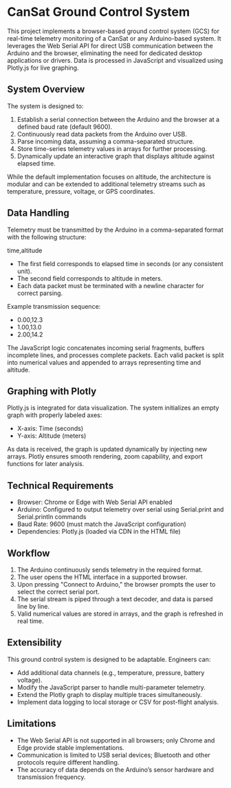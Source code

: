 CanSat Ground Control System
=================================

This project implements a browser-based ground control system (GCS) for real-time telemetry monitoring of a CanSat or any Arduino-based system. It leverages the Web Serial API for direct USB communication between the Arduino and the browser, eliminating the need for dedicated desktop applications or drivers. Data is processed in JavaScript and visualized using Plotly.js for live graphing.

System Overview
---------------
The system is designed to:
1. Establish a serial connection between the Arduino and the browser at a defined baud rate (default 9600).
2. Continuously read data packets from the Arduino over USB.
3. Parse incoming data, assuming a comma-separated structure.
4. Store time-series telemetry values in arrays for further processing.
5. Dynamically update an interactive graph that displays altitude against elapsed time.

While the default implementation focuses on altitude, the architecture is modular and can be extended to additional telemetry streams such as temperature, pressure, voltage, or GPS coordinates.

Data Handling
-------------
Telemetry must be transmitted by the Arduino in a comma-separated format with the following structure:

time,altitude

- The first field corresponds to elapsed time in seconds (or any consistent unit).
- The second field corresponds to altitude in meters.
- Each data packet must be terminated with a newline character for correct parsing.

Example transmission sequence:
- 0.00,12.3
- 1.00,13.0
- 2.00,14.2

The JavaScript logic concatenates incoming serial fragments, buffers incomplete lines, and processes complete packets. Each valid packet is split into numerical values and appended to arrays representing time and altitude.

Graphing with Plotly
--------------------
Plotly.js is integrated for data visualization. The system initializes an empty graph with properly labeled axes:
- X-axis: Time (seconds)
- Y-axis: Altitude (meters)

As data is received, the graph is updated dynamically by injecting new arrays. Plotly ensures smooth rendering, zoom capability, and export functions for later analysis.

Technical Requirements
----------------------
- Browser: Chrome or Edge with Web Serial API enabled
- Arduino: Configured to output telemetry over serial using Serial.print and Serial.println commands
- Baud Rate: 9600 (must match the JavaScript configuration)
- Dependencies: Plotly.js (loaded via CDN in the HTML file)

Workflow
--------
1. The Arduino continuously sends telemetry in the required format.
2. The user opens the HTML interface in a supported browser.
3. Upon pressing "Connect to Arduino," the browser prompts the user to select the correct serial port.
4. The serial stream is piped through a text decoder, and data is parsed line by line.
5. Valid numerical values are stored in arrays, and the graph is refreshed in real time.

Extensibility
-------------
This ground control system is designed to be adaptable. Engineers can:
- Add additional data channels (e.g., temperature, pressure, battery voltage).
- Modify the JavaScript parser to handle multi-parameter telemetry.
- Extend the Plotly graph to display multiple traces simultaneously.
- Implement data logging to local storage or CSV for post-flight analysis.

Limitations
-----------
- The Web Serial API is not supported in all browsers; only Chrome and Edge provide stable implementations.
- Communication is limited to USB serial devices; Bluetooth and other protocols require different handling.
- The accuracy of data depends on the Arduino’s sensor hardware and transmission frequency.
